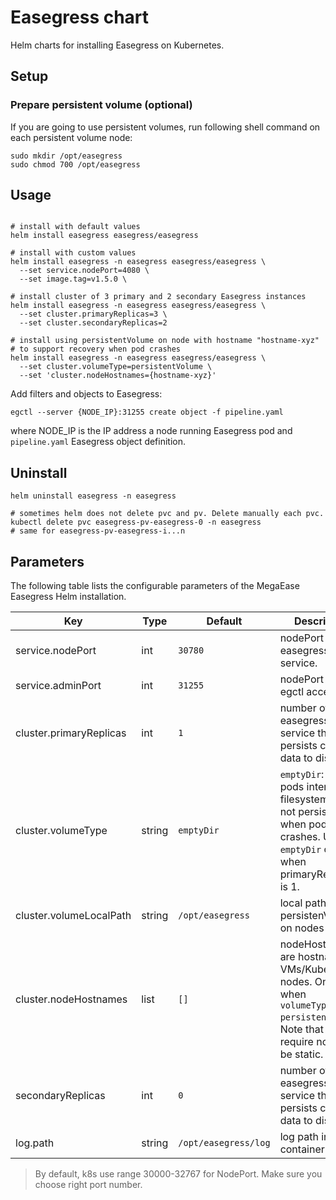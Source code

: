 # Easegress chart

Helm charts for installing Easegress on Kubernetes.

## Setup
### Prepare persistent volume (optional)

If you are going to use persistent volumes, run following shell command on each persistent volume node:

```shell
sudo mkdir /opt/easegress
sudo chmod 700 /opt/easegress
```

## Usage

```shell

# install with default values
helm install easegress easegress/easegress

# install with custom values
helm install easegress -n easegress easegress/easegress \
  --set service.nodePort=4080 \
  --set image.tag=v1.5.0 \

# install cluster of 3 primary and 2 secondary Easegress instances
helm install easegress -n easegress easegress/easegress \
  --set cluster.primaryReplicas=3 \
  --set cluster.secondaryReplicas=2

# install using persistentVolume on node with hostname "hostname-xyz"
# to support recovery when pod crashes
helm install easegress -n easegress easegress/easegress \
  --set cluster.volumeType=persistentVolume \
  --set 'cluster.nodeHostnames={hostname-xyz}'
```

Add filters and objects to Easegress:

```shell
egctl --server {NODE_IP}:31255 create object -f pipeline.yaml
```

where NODE_IP is the IP address a node running Easegress pod and `pipeline.yaml` Easegress object definition.

## Uninstall

```shell
helm uninstall easegress -n easegress

# sometimes helm does not delete pvc and pv. Delete manually each pvc.
kubectl delete pvc easegress-pv-easegress-0 -n easegress
# same for easegress-pv-easegress-i...n
```

## Parameters

The following table lists the configurable parameters of the MegaEase Easegress Helm installation.

| Key                     | Type   | Default              | Description                                                                                                                                    |
|-------------------------|--------|----------------------|------------------------------------------------------------------------------------------------------------------------------------------------|
| service.nodePort        | int    | `30780`              | nodePort for easegress service.                                                                                                                |
| service.adminPort       | int    | `31255`              | nodePort for egctl access.                                                                                                                     |
| cluster.primaryReplicas | int    | `1`                  | number of easegress service that persists cluster data to disk                                                                                 |
| cluster.volumeType      | string | `emptyDir`           | `emptyDir`: use pods internal filesystem that is not persisted when pod crashes. Use `emptyDir` only when primaryReplicas is 1.                | `persistentVolume`, create as many persistenVolumes and persistentVolumeClaims as there are nodeHostnames.
| cluster.volumeLocalPath | string | `/opt/easegress`     | local path of persistenVolume on nodes                                                                                                         |
| cluster.nodeHostnames   | list   | `[]`                 | nodeHostnames are hostnames of VMs/Kubernetes nodes. Only used when `volumeType: persistentVolume`. Note that this require nodes to be static. |
| secondaryReplicas       | int    | `0`                  | number of easegress service that not persists cluster data to disk.                                                                            |
| log.path                | string | `/opt/easegress/log` | log path inside container                                                                                                                      |

> By default, k8s use range 30000-32767 for NodePort. Make sure you choose right port number.
